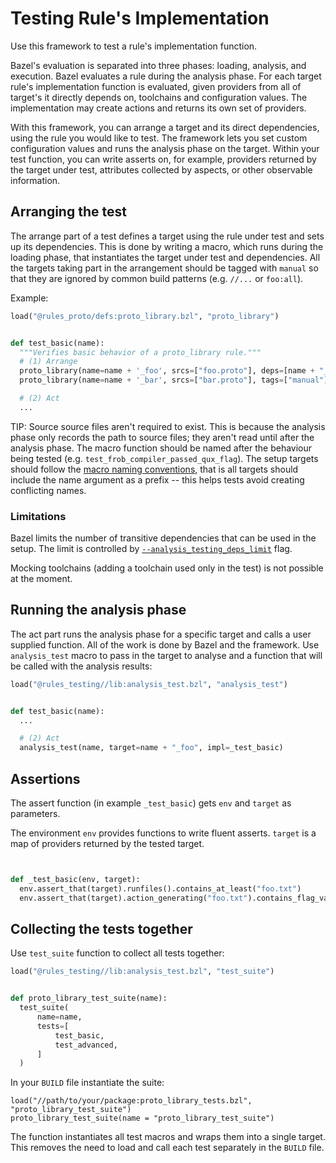 # Testing Rule's Implementation

Use this framework to test a rule's implementation function.

Bazel's evaluation is separated into three phases: loading, analysis, and
execution. Bazel evaluates a rule during the analysis phase. For each target
rule's implementation function is evaluated, given providers from all of
target's it directly depends on, toolchains and configuration values. The
implementation may create actions and returns its own set of providers.

With this framework, you can arrange a target and its direct dependencies, using
the rule you would like to test. The framework lets you set custom configuration
values and runs the analysis phase on the target. Within your test function, you
can write asserts on, for example, providers returned by the target under test,
attributes collected by aspects, or other observable information.

## Arranging the test

The arrange part of a test defines a target using the rule under test and sets
up its dependencies. This is done by writing a macro, which runs during the
loading phase, that instantiates the target under test and dependencies. All the
targets taking part in the arrangement should be tagged with `manual` so that
they are ignored by common build patterns (e.g. `//...` or `foo:all`).

Example:

```python
load("@rules_proto/defs:proto_library.bzl", "proto_library")


def test_basic(name):
  """Verifies basic behavior of a proto_library rule."""
  # (1) Arrange
  proto_library(name=name + '_foo', srcs=["foo.proto"], deps=[name + "_bar"], tags=["manual"])
  proto_library(name=name + '_bar', srcs=["bar.proto"], tags=["manual"])

  # (2) Act
  ...
```

TIP: Source source files aren't required to exist. This is because the analysis
phase only records the path to source files; they aren't read until after the
analysis phase. The macro function should be named after the behaviour being
tested (e.g. `test_frob_compiler_passed_qux_flag`). The setup targets should
follow the
[macro naming conventions](https://bazel.build/rules/macros#conventions), that
is all targets should include the name argument as a prefix -- this helps tests
avoid creating conflicting names.

<!-- TODO(ilist): Mocking implicit dependencies -->

### Limitations

Bazel limits the number of transitive dependencies that can be used in the
setup. The limit is controlled by
[`--analysis_testing_deps_limit`](https://bazel.build/reference/command-line-reference#flag--analysis_testing_deps_limit)
flag.

Mocking toolchains (adding a toolchain used only in the test) is not possible at
the moment.

## Running the analysis phase

The act part runs the analysis phase for a specific target and calls a user
supplied function. All of the work is done by Bazel and the framework. Use
`analysis_test` macro to pass in the target to analyse and a function that will
be called with the analysis results:

```python
load("@rules_testing//lib:analysis_test.bzl", "analysis_test")


def test_basic(name):
  ...

  # (2) Act
  analysis_test(name, target=name + "_foo", impl=_test_basic)
```

<!-- TODO(ilist): Setting configuration flags -->

## Assertions

The assert function (in example `_test_basic`) gets `env` and `target` as
parameters.

The environment `env` provides functions to write fluent asserts. `target` is a
map of providers returned by the tested target.

```python


def _test_basic(env, target):
  env.assert_that(target).runfiles().contains_at_least("foo.txt")
  env.assert_that(target).action_generating("foo.txt").contains_flag_values("--a")

```

<!-- TODO(ilist): ### Assertions on providers -->
<!-- TODO(ilist): ### Assertions on actions -->
<!-- TODO(ilist): ## testing aspects -->
## Collecting the tests together

Use `test_suite` function to collect all tests together:

```python
load("@rules_testing//lib:analysis_test.bzl", "test_suite")


def proto_library_test_suite(name):
  test_suite(
      name=name,
      tests=[
          test_basic,
          test_advanced,
      ]
  )
```

In your `BUILD` file instantiate the suite:

```
load("//path/to/your/package:proto_library_tests.bzl", "proto_library_test_suite")
proto_library_test_suite(name = "proto_library_test_suite")
```

The function instantiates all test macros and wraps them into a single target. This removes the need
to load and call each test separately in the `BUILD` file.
